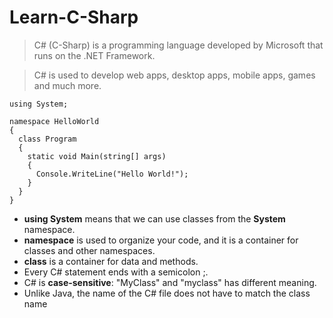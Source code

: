 # Learn-C-Sharp

> C# (C-Sharp) is a programming language developed by Microsoft that runs on the .NET Framework.

> C# is used to develop web apps, desktop apps, mobile apps, games and much more.

```
using System;

namespace HelloWorld
{
  class Program
  {
    static void Main(string[] args)
    {
      Console.WriteLine("Hello World!");    
    }
  }
}
```
- **using System** means that we can use classes from the **System** namespace.
- **namespace** is used to organize your code, and it is a container for classes and other namespaces.
- **class** is a container for data and methods.
- Every C# statement ends with a semicolon ;.
- C# is **case-sensitive**: "MyClass" and "myclass" has different meaning.
- Unlike Java, the name of the C# file does not have to match the class name
